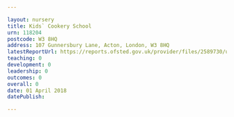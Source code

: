 ```yaml
---

layout: nursery
title: Kids` Cookery School
urn: 118204
postcode: W3 8HQ
address: 107 Gunnersbury Lane, Acton, London, W3 8HQ
latestReportUrl: https://reports.ofsted.gov.uk/provider/files/2589730/urn/118204.pdf
teaching: 0
development: 0
leadership: 0
outcomes: 0
overall: 0
date: 01 April 2018 
datePublish: 

---
```

